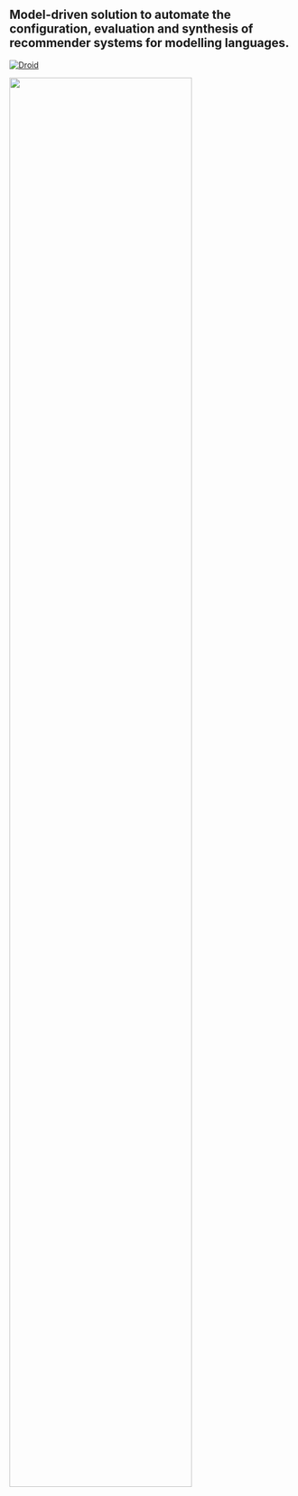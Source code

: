 ## Model-driven solution to automate the configuration, evaluation and synthesis of recommender systems for modelling languages.

[![Droid](https://img.shields.io/badge/Droid-webpage-blueviolet)]([https://www.linkedin.com/in/lissettealmontegarcia/](https://droid-dsl.github.io/#page-top))

<img src="https://github.com/lissetteag/Droid-dsl.github.io/blob/main/assets/img/cover.png" width=80% height=80%>
